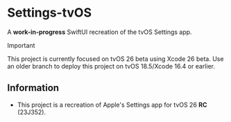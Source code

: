 # Settings-tvOS
A **work-in-progress** SwiftUI recreation of the tvOS Settings app.


> [!IMPORTANT]  
> This project is currently focused on tvOS 26 beta using Xcode 26 beta. Use an older branch to deploy this project on tvOS 18.5/Xcode 16.4 or earlier.

## Information
- This project is a recreation of Apple's Settings app for tvOS 26 **RC** (23J352).
